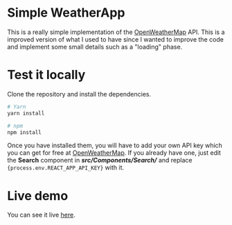 # Simple WeatherApp

This is a really simple implementation of the [OpenWeatherMap](https://openweathermap.org/) API. This is a improved version of what I used to have since I wanted to improve the code and implement some small details such as a "loading" phase.

# Test it locally

Clone the repository and install the dependencies.

```bash
# Yarn
yarn install

# npm
npm install
```

Once you have installed them, you will have to add your own API key which you can get for free at [OpenWeatherMap](https://openweathermap.org/). If you already have one, just edit the **Search** component in **_src/Components/Search/_** and replace `{process.env.REACT_APP_API_KEY}` with it.

# Live demo

You can see it live [here](https://daniel-ulises.github.io/weather-app).
